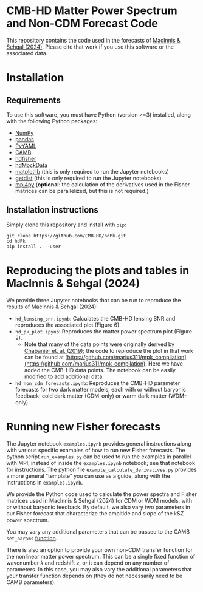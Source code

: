 # CMB-HD Matter Power Spectrum and Non-CDM Forecast Code

This repository contains the code used in the forecasts of [MacInnis & Sehgal (2024)](https://arxiv.org/abs/2405.12220). Please cite that work if you use this software or the associated data.

# Installation

## Requirements

To use this software, you must have Python (version >=3) installed, along with the following Python packages:
- [NumPy](https://numpy.org/)
- [pandas](https://pandas.pydata.org/)
- [PyYAML](https://pyyaml.org/wiki/PyYAMLDocumentation)
- [CAMB](https://camb.readthedocs.io/en/latest/)
- [hdfisher](https://github.com/CMB-HD/hdfisher)
- [hdMockData](https://github.com/CMB-HD/hdMockData)
- [matplotlib](https://matplotlib.org/) (this is only required to run the Jupyter notebooks)
- [getdist](https://getdist.readthedocs.io/en/latest/intro.html) (this is only required to run the Jupyter notebooks)
- [mpi4py](https://mpi4py.readthedocs.io/en/stable/) (__optional__: the calculation of the derivatives used in the Fisher matrices can be parallelized, but this is not required.)

## Installation instructions

Simply clone this repository and install with `pip`:

```
git clone https://github.com/CMB-HD/hdPk.git
cd hdPk
pip install . --user
```

# Reproducing the plots and tables in MacInnis & Sehgal (2024)

We provide three Jupyter notebooks that can be run to reproduce the results of MacInnis & Sehgal (2024):
- `hd_lensing_snr.ipynb`: Calculates the CMB-HD lensing SNR and reproduces the associated plot (Figure 6).
- `hd_pk_plot.ipynb`: Reproduces the matter power spectrum plot (Figure 2).
  - Note that many of the data points were originally derived by [Chabanier et. al. (2019)](https://arxiv.org/abs/1905.08103); the code to reproduce the plot in that work can be found at [https://github.com/marius311/mpk_compilation](https://github.com/marius311/mpk_compilation). Here we have added the CMB-HD data points. The notebook can be easily modified to add additional data.
- `hd_non_cdm_forecasts.ipynb`: Reproduces the CMB-HD parameter forecasts for two dark matter models, each with or without baryonic feedback: cold dark matter (CDM-only) or warm dark matter (WDM-only). 


# Running new Fisher forecasts

The Jupyter notebook `examples.ipynb` provides general instructions along with various specific examples of how to run new Fisher forecasts. The python script `run_examples.py` can be used to run the examples in parallel with MPI, instead of inside the `examples.ipynb` notebook; see that notebook for instructions. The python file `example_calculate_derivatives.py` provides a more general "template" you can use as a guide, along with the instructions in `examples.ipynb`. 

We provide the Python code used to calculate the power spectra and Fisher matrices used in MacInnis & Sehgal (2024) for CDM or WDM models, with or without baryonic feedback. By default, we also vary two parameters in our Fisher forecast that characterize the ampltide and slope of the kSZ power spectrum.

You may vary any additional parameters that can be passed to the CAMB `set_params` [function](https://camb.readthedocs.io/en/latest/camb.html#camb.set_params). 

There is also an option to provide your own non-CDM transfer function for the nonlinear matter power spectrum. This can be a single fixed function of wavenumber $k$ and redshift $z$, or it can depend on any number of parameters. In this case, you may also vary the additional parameters that your transfer function depends on (they do not necessarily need to be CAMB parameters). 


